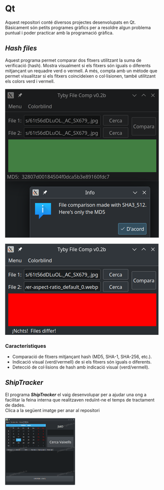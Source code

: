 # Qt

Aquest repositori conté diversos projectes desenvolupats en Qt. Bàsicament són petits programes gràfics per a resoldre algun problema puntual i poder practicar amb la programació gràfica.

## <em>Hash files</em>

Aquest programa permet comparar dos fitxers utilitzant la suma de verificació (hash). Mostra visualment si els fitxers són iguals o diferents mitjançant un requadre verd o vermell. A més, compta amb un mètode que permet visualitzar si els fitxers coincideixen o col·lisionen, també utilitzant els colors verd i vermell.
<br />
<br />
<img src="./Hash files/pictures/imatge1.png" alt="Visualització quan els fitxers són iguals" />
<br />
<br />
<img src="./Hash%20files/pictures/imatge2.png" alt="Visualització de dos fitxers diferents" />
<br />

### Característiques

- Comparació de fitxers mitjançant hash (MD5, SHA-1, SHA-256, etc.).
- Indicació visual (verd/vermell) de si els fitxers són iguals o diferents.
- Detecció de col·lisions de hash amb indicació visual (verd/vermell).

## <em>ShipTracker</em>

El programa ***ShipTracker*** el vaig desenvolupar per a ajudar una ong a facilitar la feina interna que realitzaven reduïnt-ne el temps de tractament de dades.
<br />
Clica a la següent imatge per anar al repositori
<br />
<br />
<a href="https://github.com/jordiferr/Qt/ShipTracker" target="_blank"><img src="./ShipTracker/pictures/principal.png" width="45%"></a>
